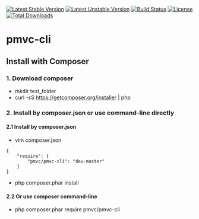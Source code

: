 [![Latest Stable Version](https://poser.pugx.org/pmvc/pmvc-cli/v/stable)](https://packagist.org/packages/pmvc/pmvc-cli) 
[![Latest Unstable Version](https://poser.pugx.org/pmvc/pmvc-cli/v/unstable)](https://packagist.org/packages/pmvc/pmvc-cli) 
[![Build Status](https://travis-ci.org/pmvc/pmvc-cli.svg?branch=master)](https://travis-ci.org/pmvc/pmvc-cli)
[![License](https://poser.pugx.org/pmvc/pmvc-cli/license)](https://packagist.org/packages/pmvc/pmvc-cli)
[![Total Downloads](https://poser.pugx.org/pmvc/pmvc-cli/downloads)](https://packagist.org/packages/pmvc/pmvc-cli) 

pmvc-cli
===============

## Install with Composer
### 1. Download composer
   * mkdir test_folder
   * curl -sS https://getcomposer.org/installer | php

### 2. Install by composer.json or use command-line directly
#### 2.1 Install by composer.json
   * vim composer.json
```
{
    "require": {
        "pmvc/pmvc-cli": "dev-master"
    }
}
```
   * php composer.phar install

#### 2.2 Or use composer command-line
   * php composer.phar require pmvc/pmvc-cli

